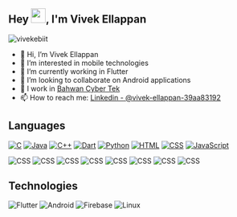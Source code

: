 ## Hey <img src="https://github.com/TheDudeThatCode/TheDudeThatCode/blob/master/Assets/Hi.gif" width="29px">, I'm Vivek Ellappan

<p align="left"> <img src="https://komarev.com/ghpvc/?username=vivekebiit&label=Views&color=blue&style=plastic" alt="vivekebiit" /> </p>

- 👋 Hi, I’m Vivek Ellappan
- 👀 I’m interested in mobile technologies
- 🌱 I’m currently working in Flutter
- 💞️ I’m looking to collaborate on Android applications
- 🔭 I work in [Bahwan Cyber Tek](https://www.bahwancybertek.com/)
- 📫 How to reach me: [Linkedin - @vivek-ellappan-39aa83192](https://www.linkedin.com/in/vivek-ellappan-39aa83192/)


## Languages

[![C](https://img.shields.io/badge/-C-fff?&logo=C&logoColor=276dc2)](https://github.com/amalnathm7?tab=repositories&q=&type=&language=C)
[![Java](https://img.shields.io/badge/-Java-fff?&logo=Java&logoColor=f89820)](https://github.com/amalnathm7?tab=repositories&q=&type=&language=Java)
[![C++](https://img.shields.io/badge/-C++-fff?&logo=C&logoColor=4169E1)](https://github.com/amalnathm7?tab=repositories&q=&type=&language=C++)
[![Dart](https://img.shields.io/badge/-Dart-fff?&logo=Dart&logoColor=4597ce)](https://github.com/amalnathm7?tab=repositories&q=&type=&language=Dart)
[![Python](https://img.shields.io/badge/-Python-fff?&logo=python&logoColor=306998)](https://github.com/amalnathm7?tab=repositories&q=&type=&language=Python)
[![HTML](https://img.shields.io/badge/-HTML-fff?&logo=html5&logoColor=e34c26)](https://github.com/amalnathm7?tab=repositories&q=&type=&language=HTML)
[![CSS](https://img.shields.io/badge/-CSS-fff?&logo=css3&logoColor=264de4)](https://github.com/amalnathm7?tab=repositories&q=&type=&language=CSS)
[![JavaScript](https://img.shields.io/badge/-JavaScript-fff?&logo=javascript&logoColor=f0db4f)](https://github.com/amalnathm7?tab=repositories&q=&type=&language=JavaScript)

![CSS](https://img.shields.io/badge/C-EXPERT-orange)
![CSS](https://img.shields.io/badge/JAVA-EXPERT-orange)
![CSS](https://img.shields.io/badge/C++-INTERMEDIATE-blue)
![CSS](https://img.shields.io/badge/DART-EXPERT-orange)
![CSS](https://img.shields.io/badge/PYTHON-BEGINNER-green)
![CSS](https://img.shields.io/badge/HTML-BEGINNER-green)
![CSS](https://img.shields.io/badge/CSS-BEGINNER-green)
![CSS](https://img.shields.io/badge/JAVASCRIPT-BEGINNER-green)
   
## Technologies

![Flutter](https://img.shields.io/badge/-Flutter-fff?&logo=flutter&logoColor=000)
![Android](https://img.shields.io/badge/-Android-fff?&logo=Android&logoColor=000)
![Firebase](https://img.shields.io/badge/-Firebase-fff?&logo=Firebase&logoColor=000)
![Linux](https://img.shields.io/badge/-Linux-fff?&logo=Linux&logoColor=000)




